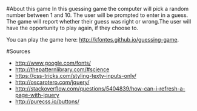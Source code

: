 #About this game
In this guessing game the computer will pick a random number between 1 and 10. The user will be prompted to enter in a guess. The game will report whether their guess was right or wrong.The user will have the opportunity to play again, if they choose to.

You can play the game here: http://kfontes.github.io/guessing-game.



#Sources
- http://www.google.com/fonts/
- http://thepatternlibrary.com/#science
- https://css-tricks.com/styling-texty-inputs-only/
- http://oscarotero.com/jquery/
- http://stackoverflow.com/questions/5404839/how-can-i-refresh-a-page-with-jquery
- http://purecss.io/buttons/
